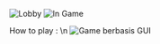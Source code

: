 ![Lobby](https://github.com/mario085/Membuat-Game-berbasis-GUI-menggunakan-JAVA/assets/69971608/66575c24-9fb1-48fa-ae58-0888b2577ec0)
![In Game](https://github.com/mario085/Membuat-Game-berbasis-GUI-menggunakan-JAVA/assets/69971608/37fe9d33-66c7-455b-9ceb-ceb73d49f8fc)

How to play : \n
![Game berbasis GUI](https://github.com/mario085/Membuat-Game-berbasis-GUI-menggunakan-JAVA/assets/69971608/9fcc1f74-0948-4377-b36f-dc5e9ac6e905)
